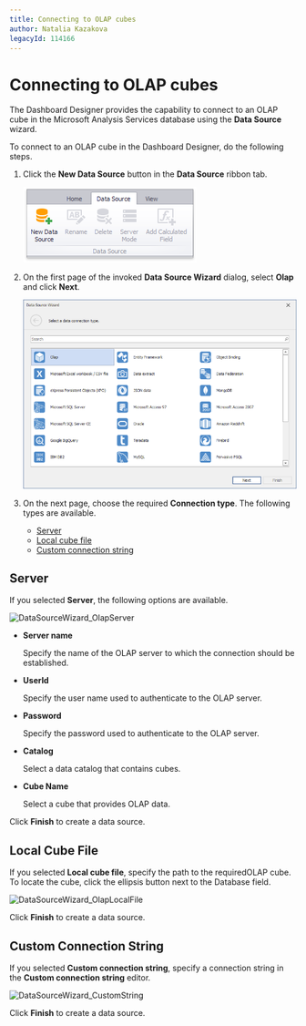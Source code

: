 ```yaml
---
title: Connecting to OLAP cubes
author: Natalia Kazakova
legacyId: 114166
---
```

# Connecting to OLAP cubes
The Dashboard Designer provides the capability to connect to an OLAP cube in the Microsoft Analysis Services database using the **Data Source** wizard.

To connect to an OLAP cube in the Dashboard Designer, do the following steps.
1. Click the **New Data Source** button in the **Data Source** ribbon tab.
	
	![DataBinding_NewDataSource](../../../images/img18472.png)
2. On the first page of the invoked **Data Source Wizard** dialog, select **Olap** and click **Next**.
	
	![DataSourceWizard_DataSourceType_Olap](../../../images/img120680.png)
3. On the next page, choose the required **Connection type**. The following types are available.
	* [Server](#server)
	* [Local cube file](#local-cube-file)
	* [Custom connection string](#custom-connection-string)

## <a name="server"/>Server
If you selected **Server**, the following options are available.

![DataSourceWizard_OlapServer](../../../images/img118049.png)
* **Server name**
	
	Specify the name of the OLAP server to which the connection should be established.
* **UserId**
	
	Specify the user name used to authenticate to the OLAP server.
* **Password**
	
	Specify the password used to authenticate to the OLAP server.
* **Catalog**
	
	Select a data catalog that contains cubes.
* **Cube Name**
	
	Select a cube that provides OLAP data.

Click **Finish** to create a data source.

## <a name="local-cube-file"/>Local Cube File
If you selected **Local cube file**, specify the path to the requiredOLAP cube. To locate the cube, click the ellipsis button next to the Database field.

![DataSourceWizard_OlapLocalFile](../../../images/img118050.png)

Click **Finish** to create a data source.

## <a name="custom-connection-string"/>Custom Connection String
If you selected **Custom connection string**, specify a connection string in the **Custom connection string** editor.

![DataSourceWizard_CustomString](../../../images/img118051.png)

Click **Finish** to create a data source.